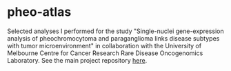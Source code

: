 # pheo-atlas

Selected analyses I performed for the study "Single-nuclei gene-expression analysis of pheochromocytoma and paraganglioma links disease subtypes with tumor microenvironment" in collaboration with the University of Melbourne Centre for Cancer Research Rare Disease Oncogenomics Laboratory. See the main project repository [here](https://github.com/UMCCR-RADIO-Lab/snRNA-seq-atlas-of-pheochromocytoma-and-paraganglioma).
